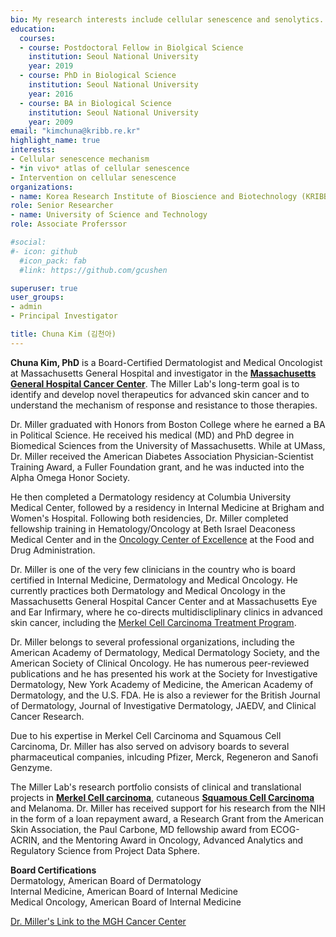 ```yaml
---
bio: My research interests include cellular senescence and senolytics.
education:
  courses:
  - course: Postdoctoral Fellow in Biolgical Science
    institution: Seoul National University
    year: 2019
  - course: PhD in Biological Science
    institution: Seoul National University
    year: 2016
  - course: BA in Biological Science
    institution: Seoul National University
    year: 2009
email: "kimchuna@kribb.re.kr"
highlight_name: true
interests:
- Cellular senescence mechanism
- *in vivo* atlas of cellular senescence 
- Intervention on cellular senescence 
organizations:
- name: Korea Research Institute of Bioscience and Biotechnology (KRIBB)
role: Senior Researcher
- name: University of Science and Technology
role: Associate Proferssor

#social:
#- icon: github
  #icon_pack: fab
  #link: https://github.com/gcushen

superuser: true
user_groups:
- admin
- Principal Investigator

title: Chuna Kim (김천아)
---
```


**Chuna Kim, PhD** is a Board-Certified Dermatologist and Medical Oncologist at Massachusetts General Hospital and investigator in the [**Massachusetts General Hospital Cancer Center**](https://www.massgeneral.org/cancer-center). The Miller Lab's long-term goal is to identify and develop novel therapeutics for advanced skin cancer and to understand the mechanism of response and resistance to those therapies.   

Dr. Miller graduated with Honors from Boston College where he earned a BA in Political Science.  He received his medical (MD) and PhD degree in Biomedical Sciences from the University of Massachusetts.  While at UMass, Dr. Miller received the American Diabetes Association Physician-Scientist Training Award, a Fuller Foundation grant, and he was inducted into the Alpha Omega Honor Society. 

He then completed a Dermatology residency at Columbia University Medical Center, followed by a residency in Internal Medicine at Brigham and Women's Hospital. Following both residencies, Dr. Miller completed fellowship training in Hematology/Oncology at Beth Israel Deaconess Medical Center and in the [Oncology Center of Excellence](https://www.fda.gov/about-fda/scientific-internships-fellowships-trainees-and-non-us-citizens/oncology-center-excellence-fellows-program) at the Food and Drug Administration. 

Dr. Miller is one of the very few clinicians in the country who is board certified in Internal Medicine, Dermatology and Medical Oncology. He currently practices both Dermatology and Medical Oncology in the Massachusetts General Hospital Cancer Center and at Massachusetts Eye and Ear Infirmary, where he co-directs multidiscliplinary clinics in advanced skin cancer, including the [Merkel Cell Carcinoma Treatment Program](https://www.massgeneral.org/cancer-center/treatments-and-services/melanoma/merkel-cell-carcinoma).  

Dr. Miller belongs to several professional organizations, including the American Academy of Dermatology, Medical Dermatology Society, and the American Society of Clinical Oncology.  He has numerous peer-reviewed publications and he has presented his work at the Society for Investigative Dermatology, New York Academy of Medicine, the American Academy of Dermatology, and the U.S. FDA.  He is also a reviewer for the British Journal of Dermatology, Journal of Investigative Dermatology, JAEDV, and Clinical Cancer Research.

Due to his expertise in Merkel Cell Carcinoma and Squamous Cell Carcinoma, Dr. Miller has also served on advisory boards to several pharmaceutical companies, inlcuding Pfizer, Merck, Regeneron and Sanofi Genzyme.

The Miller Lab's research portfolio consists of clinical and translational projects in [**Merkel Cell carcinoma**](https://www.merkelcellcarcinoma.io), cutaneous [**Squamous Cell Carcinoma**](https://www.squamouscellcarcinoma.io) and Melanoma.  Dr. Miller has received support for his research from the NIH in the form of a loan repayment award, a Research Grant from the American Skin Association, the Paul Carbone, MD fellowship award from ECOG-ACRIN, and the Mentoring Award in Oncology, Advanced Analytics and Regulatory Science from Project Data Sphere. 

**Board Certifications**  
Dermatology, American Board of Dermatology  
Internal Medicine, American Board of Internal Medicine  
Medical Oncology, American Board of Internal Medicine  

[Dr. Miller's Link to the MGH Cancer Center](https://www.massgeneral.org/doctors/20354/david-miller)  